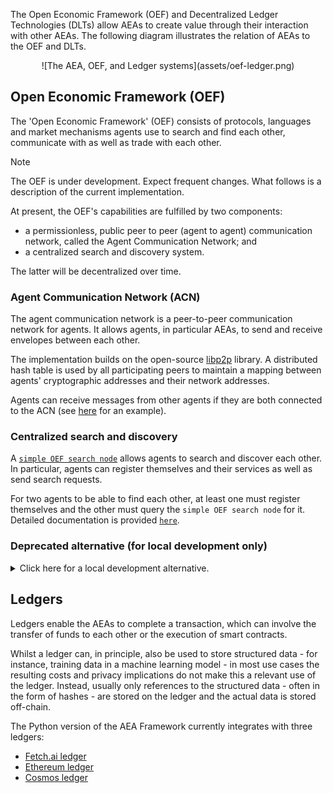 
The Open Economic Framework (OEF) and Decentralized Ledger Technologies (DLTs) allow AEAs to create value through their interaction with other AEAs. The following diagram illustrates the relation of AEAs to the OEF and DLTs.

<center>![The AEA, OEF, and Ledger systems](assets/oef-ledger.png)</center>

## Open Economic Framework (OEF)

The 'Open Economic Framework' (OEF) consists of protocols, languages and market mechanisms agents use to search and find each other, communicate with as well as trade with each other.

<div class="admonition note">
  <p class="admonition-title">Note</p>
  <p>The OEF is under development. Expect frequent changes. What follows is a description of the current implementation.</p>
</div>

At present, the OEF's capabilities are fulfilled by two components:

- a permissionless, public peer to peer (agent to agent) communication network, called the Agent Communication Network; and
- a centralized search and discovery system.

The latter will be decentralized over time.

### Agent Communication Network (ACN)

The agent communication network is a peer-to-peer communication network for agents. It allows agents, in particular AEAs, to send and receive envelopes between each other.

The implementation builds on the open-source <a href="https://libp2p.io/" target="_blank">libp2p</a> library. A distributed hash table is used by all participating peers to maintain a mapping between agents' cryptographic addresses and their network addresses.

Agents can receive messages from other agents if they are both connected to the ACN (see <a href="../p2p-connection">here</a> for an example).

### Centralized search and discovery

A <a href="../simple-oef">`simple OEF search node`</a> allows agents to search and discover each other. In particular, agents can register themselves and their services as well as send search requests.

For two agents to be able to find each other, at least one must register themselves and the other must query the `simple OEF search node` for it. Detailed documentation is provided <a href="../simple-oef">`here`</a>.

### Deprecated alternative (for local development only)

<details><summary>Click here for a local development alternative.</summary>
<p>

For local development, you can use an `OEF search and communication node`. This node consists of two parts. A `search node` part enables agents to register their services and search and discover other agents' services. A `communication node` part enables agents to communicate with each other.

For two agents to be able to find each other, at least one must register as a service and the other must query the `OEF search node` for this service. For an example of such an interaction see <a href="../skill-guide" target="_blank">this guide</a>.

Agents can receive messages from other agents if they are both connected to the same `OEF communication node`.

Currently, you need to run your own `OEF search and communication node` for local development and testing. To start an `OEF search and communication node` follow the <a href="../quickstart/#preliminaries">Preliminaries</a> sections from the AEA quick start. Then run:

``` bash
python scripts/oef/launch.py -c ./scripts/oef/launch_config.json
```

When it is live you will see the sentence 'A thing of beauty is a joy forever...'.

To view the `OEF search and communication node` logs for debugging, navigate to `data/oef-logs`.

To connect to an `OEF search and communication node` an AEA uses the `OEFConnection` connection package (`fetchai/oef:0.5.0`).

If you experience any problems launching the `OEF search and communication node` then consult [this](https://docs.google.com/document/d/1x_hFwEIXHlr_JCkuIv-izxSz0tN-7kSmSc-g32ImL1U/edit?usp=sharing) guide.

</p>
</details>

## Ledgers

Ledgers enable the AEAs to complete a transaction, which can involve the transfer of funds to each other or the execution of smart contracts.

Whilst a ledger can, in principle, also be used to store structured data - for instance, training data in a machine learning model - in most use cases the resulting costs and privacy implications do not make this a relevant use of the ledger. Instead, usually only references to the structured data - often in the form of hashes - are stored on the ledger and the actual data is stored off-chain.

The Python version of the AEA Framework currently integrates with three ledgers:

- [Fetch.ai ledger](https://docs.fetch.ai/ledger/)
- [Ethereum ledger](https://ethereum.org/build/)
- [Cosmos ledger](https://cosmos.network/sdk)

